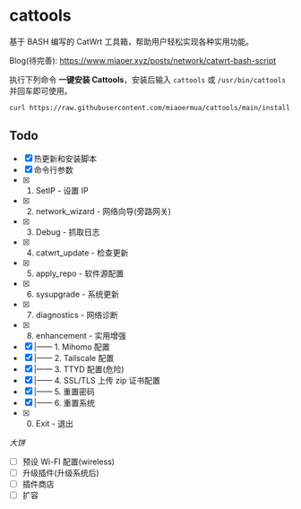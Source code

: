 # cattools

基于 BASH 编写的 CatWrt 工具箱，帮助用户轻松实现各种实用功能。

Blog(待完善): <https://www.miaoer.xyz/posts/network/catwrt-bash-script>

执行下列命令 **一键安装 Cattools**，安装后输入 `cattools` 或 `/usr/bin/cattools` 并回车即可使用。

```bash
curl https://raw.githubusercontent.com/miaoermua/cattools/main/install.sh | bash
```

## Todo

- [x] 热更新和安装脚本
- [x] 命令行参数
- [x] 1. SetIP                           -  设置 IP
- [x] 2. network_wizard                  -  网络向导(旁路网关)
- [x] 3. Debug                           -  抓取日志
- [x] 4. catwrt_update                   -  检查更新
- [x] 5. apply_repo                      -  软件源配置
- [x] 6. sysupgrade                      -  系统更新
- [x] 7. diagnostics                     -  网络诊断
- [x] 8. enhancement                     -  实用增强
- [x]  |——  1. Mihomo 配置
- [x]  |——  2. Tailscale 配置
- [x]  |——  3. TTYD 配置(危险)
- [x]  |——  4. SSL/TLS 上传 zip 证书配置
- [x]  |——  5. 重置密码
- [x]  |——  6. 重置系统
- [x] 0. Exit                            -  退出

*大饼*

- [ ] 预设 Wi-FI 配置(wireless)
- [ ] 升级插件(升级系统后)
- [ ] 插件商店
- [ ] 扩容
